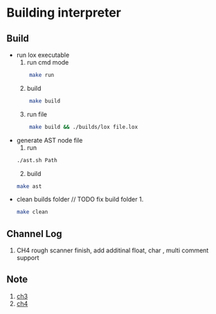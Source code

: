 # Building interpreter

## Build

- run lox executable 
    1. run cmd mode
    ```bash
        make run 
    ```
    2. build
    ```bash
        make build 
    ```
    3. run file
    ```bash
        make build && ./builds/lox file.lox
    ```
-  generate AST node file
    1. run
    ```bash
    ./ast.sh Path
    ```
    2. build
    ```bash
    make ast 
    ```
- clean builds folder // TODO fix build folder 
    1.
    ```bash
    make clean 
    ```

## Channel Log

1. CH4 rough scanner finish, add additinal float, char , multi comment support

## Note

1. [ch3](./note/ch3.md)
2. [ch4](./note/ch4.md)

